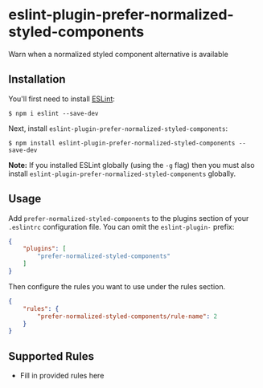 # eslint-plugin-prefer-normalized-styled-components

Warn when a normalized styled component alternative is available

## Installation

You'll first need to install [ESLint](http://eslint.org):

```
$ npm i eslint --save-dev
```

Next, install `eslint-plugin-prefer-normalized-styled-components`:

```
$ npm install eslint-plugin-prefer-normalized-styled-components --save-dev
```

**Note:** If you installed ESLint globally (using the `-g` flag) then you must also install `eslint-plugin-prefer-normalized-styled-components` globally.

## Usage

Add `prefer-normalized-styled-components` to the plugins section of your `.eslintrc` configuration file. You can omit the `eslint-plugin-` prefix:

```json
{
    "plugins": [
        "prefer-normalized-styled-components"
    ]
}
```


Then configure the rules you want to use under the rules section.

```json
{
    "rules": {
        "prefer-normalized-styled-components/rule-name": 2
    }
}
```

## Supported Rules

* Fill in provided rules here





